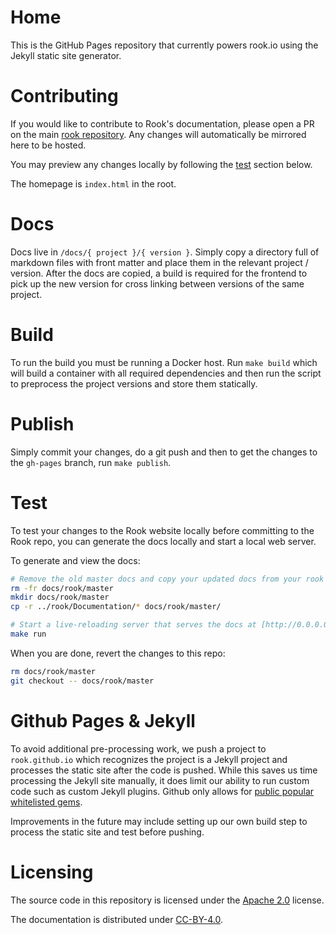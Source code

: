 # Home

This is the GitHub Pages repository that currently powers rook.io using the Jekyll static site generator.

# Contributing

If you would like to contribute to Rook's documentation, please open a PR on the main [rook repository](https://github.com/rook/rook/tree/master/Documentation). Any changes will automatically be mirrored here to be hosted.

You may preview any changes locally by following the [test](#test) section below.

The homepage is `index.html` in the root.

# Docs

Docs live in `/docs/{ project }/{ version }`.  Simply copy a directory full of markdown files with front matter
and place them in the relevant project / version.  After the docs are copied, a build is required for the frontend
to pick up the new version for cross linking between versions of the same project.

# Build

To run the build you must be running a Docker host.  Run `make build` which will build a container
with all required dependencies and then run the script to preprocess the project versions and store them statically.

# Publish

Simply commit your changes, do a git push and then to get the changes to the `gh-pages` branch, run  `make publish`.

# Test

To test your changes to the Rook website locally before committing to the Rook repo, you can generate the docs locally and start a local web server.

To generate and view the docs:

```bash
# Remove the old master docs and copy your updated docs from your rook repo
rm -fr docs/rook/master
mkdir docs/rook/master
cp -r ../rook/Documentation/* docs/rook/master/

# Start a live-reloading server that serves the docs at [http://0.0.0.0:4000/docs/rook/master](http://0.0.0.0:4000/docs/rook/master). This requires Docker to be installed on your machine.
make run
```

When you are done, revert the changes to this repo:

```bash
rm docs/rook/master
git checkout -- docs/rook/master
```

# Github Pages & Jekyll

To avoid additional pre-processing work, we push a project to `rook.github.io` which recognizes the project
is a Jekyll project and processes the static site after the code is pushed.  While this saves us time
processing the Jekyll site manually, it does limit our ability to run custom code such as custom Jekyll
plugins.  Github only allows for [public popular whitelisted gems](https://help.github.com/articles/adding-jekyll-plugins-to-a-github-pages-site/).

Improvements in the future may include setting up our own build step to process the static site and test before pushing.

# Licensing

The source code in this repository is licensed under the [Apache 2.0](LICENSE) license.

The documentation is distributed under [CC-BY-4.0](LICENSE-DOCS).
